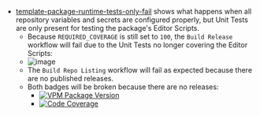 * [template-package-runtime-tests-only-fail](https://github.com/dustuu/template-package-runtime-tests-only-fail) shows what happens when all repository variables and secrets are configured properly, but Unit Tests are only present for testing the package's Editor Scripts.
  * Because `REQUIRED_COVERAGE` is still set to `100`, the `Build Release` workflow will fail due to the Unit Tests no longer covering the Editor Scripts:
  * ![image](https://github.com/vrchat-community/template-package/assets/101824882/2b4f2d9c-45a4-4f88-8ff1-b063798b5f80)
  * The `Build Repo Listing` workflow will fail as expected because there are no published releases.
  * Both badges will be broken because there are no releases:
    * [![VPM Package Version](https://img.shields.io/vpm/v/com.vrchat.demo-template?repository_url=https%3A%2F%2Fdustuu.github.io%2Ftemplate-package-runtime-tests-only-fail%2Findex.json)](https://dustuu.github.io/template-package-runtime-tests-only-fail)
    * [![Code Coverage](https://dustuu.github.io/template-package-runtime-tests-only-fail/coverage/badge_linecoverage.svg)](https://dustuu.github.io/template-package-runtime-tests-only-fail/coverage)

